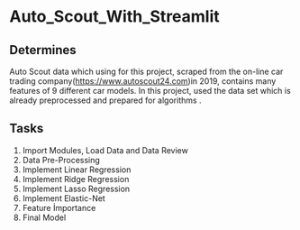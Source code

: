 # Auto_Scout_With_Streamlit

## Determines
Auto Scout data which using for this project, scraped from the on-line car trading company(https://www.autoscout24.com)in 2019, contains many features of 9 different car models. In this project, used the data set which is already preprocessed and prepared for algorithms .

## Tasks
1. Import Modules, Load Data and Data Review
2. Data Pre-Processing
3. Implement Linear Regression
4. Implement Ridge Regression
5. Implement Lasso Regression
6. Implement Elastic-Net
7. Feature İmportance
8. Final Model
